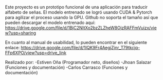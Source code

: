 Este proyecto es un prototipo funcional de una aplicación para traducir alfabeto de señas.
El modelo entrenado se logró usando CUDA & Pytorch para agilizar el proceso usando la GPU.
Github no soporta el tamaño así que pueden descargar el modelo entrenado aquí:
https://drive.google.com/file/d/1BjC2NItXo2bzZLZheW8OjzRAFFmVuizx/view?usp=sharing

En cuanto al manual de usabilidad, lo pueden encontrar en el siguiente enlace:
https://drive.google.com/file/d/1IQK9Fr4AegjZjnr_T79tkcjq-FFp6XPO/view?usp=drive_link

Realizado por: 
-Estiven Oña (Programador neto, diseños)
-Jhoan Salazar (Funciones y documentación)
-Carlos Carrasco (Funciones y documentación)
